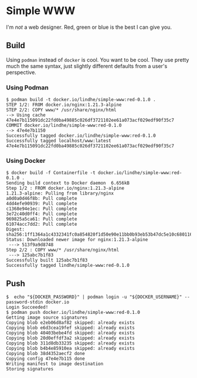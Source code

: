 # Simple WWW

I'm _not_ a web designer.
Red, green or blue is the best I can give you.

## Build

Using `podman` instead of `docker` is cool.
You want to be cool.
They use pretty much the same syntax, just slightly different defaults from a user's perspective.

### Using Podman

```console
$ podman build -t docker.io/lindhe/simple-www:red-0.1.0 .
STEP 1/2: FROM docker.io/nginx:1.21.3-alpine
STEP 2/2: COPY www/* /usr/share/nginx/html
--> Using cache 47e4e7b115091dc22fd0ba49885c026df3721102ee61a073acf029edf90f35c7
COMMIT docker.io/lindhe/simple-www:red-0.1.0
--> 47e4e7b1150
Successfully tagged docker.io/lindhe/simple-www:red-0.1.0
Successfully tagged localhost/www:latest
47e4e7b115091dc22fd0ba49885c026df3721102ee61a073acf029edf90f35c7
```

### Using Docker

```console
$ docker build -f Containerfile -t docker.io/lindhe/simple-www:red-0.1.0 .
Sending build context to Docker daemon  6.656kB
Step 1/2 : FROM docker.io/nginx:1.21.3-alpine
1.21.3-alpine: Pulling from library/nginx
a0d0a0d46f8b: Pull complete
4dd4efe90939: Pull complete
c1368e94e1ec: Pull complete
3e72c40d0ff4: Pull complete
969825a5ca61: Pull complete
61074acc7dd2: Pull complete
Digest: sha256:1ff1364a1c4332341fc0a854820f1d50e90e11bb0b93eb53b47dc5e10c680116
Status: Downloaded newer image for nginx:1.21.3-alpine
 ---> 513f9a9d8748
Step 2/2 : COPY www/* /usr/share/nginx/html
 ---> 125abc7b1f83
Successfully built 125abc7b1f83
Successfully tagged lindhe/simple-www:red-0.1.0
```

## Push

```console
$  echo "${DOCKER_PASSWORD}" | podman login -u "${DOCKER_USERNAME}" --password-stdin docker.io
Login Succeeded!
$ podman push docker.io/lindhe/simple-www:red-0.1.0
Getting image source signatures
Copying blob e2eb06d8af82 skipped: already exists
Copying blob e6d3cea19fef skipped: already exists
Copying blob 40403bebe4fd skipped: already exists
Copying blob 20d0effdf3a2 skipped: already exists
Copying blob 311d8db33235 skipped: already exists
Copying blob b4b4e85910ea skipped: already exists
Copying blob 38d4352aecf2 done
Copying config 47e4e7b115 done
Writing manifest to image destination
Storing signatures
```
